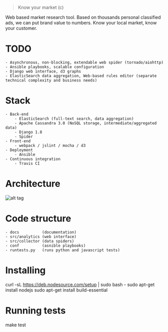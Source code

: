 > Know your market (c)

Web based market research tool. Based on thousands personal classified ads, we can put brand value to numbers. Know
your local market, know your customer.

# TODO

    - Asynchronous, non-blocking, extendable web spider (tornado/aiohttp)
    - Ansible playbooks, scalable configuration
    - Django web interface, d3 graphs
    - ElasticSearch data aggregation, Web-based rules editor (separate technical complexity and business needs)
    
# Stack

    - Back-end
        - ElasticSearch (full-text search, data aggregation)
        - Apache Cassandra 3.0 (NoSQL storage, intermediate/aggregated data)
        - Django 1.8
        - Spider
    - Front-end
        - webpack / jslint / mocha / d3
    - Deployment
        - Ansible
    - Continuous integration
        - Travis CI

# Architecture

![alt tag](https://raw.github.com/7WebPages/data-adviser/master/docs/data_adviser.png)

# Code structure

    - docs          (documentation)
    - src/analytics (web interface)
    - src/collector (data spiders)
    - conf          (asnible playbooks)
    - runtests.py   (runs python and javascript tests)
    
# Installing

curl -sL https://deb.nodesource.com/setup | sudo bash -
sudo apt-get install nodejs
sudo apt-get install build-essential

# Running tests

make test
